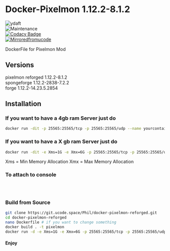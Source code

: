 # Docker-Pixelmon 1.12.2-8.1.2
![ydaft](https://forthebadge.com/images/badges/you-didnt-ask-for-this.svg)
<br>
![Maintenance](https://img.shields.io/badge/Maintained%3F-yes-green.svg) 
<br>
[![Codacy Badge](https://api.codacy.com/project/badge/Grade/2d4b9c99d204400fa5ee652734d25974)](https://www.codacy.com/manual/ucodespace/docker-pixelmon?utm_source=github.com&amp;utm_medium=referral&amp;utm_content=ucodespace/docker-pixelmon&amp;utm_campaign=Badge_Grade)
<br>
[![Mirroredfromucode](https://img.shields.io/badge/Mirrored-from%20ucodespace--git-blue)](https://git.ucode.space)

DockerFile for Pixelmon Mod
## Versions
pixelmon reforged 1.12.2-8.1.2<br/>
spongeforge 1.12.2-2838-7.2.2<br/>
forge 1.12.2-14.23.5.2854<br/>

## Installation

### If you want to have a 4gb ram Server just do
```bash
docker run -dit -p 25565:25565/tcp -p 25565:25565/udp --name yourcontainername ucode1337/pixelmon_reforged
```

### If you want to have a X gb ram Server just do
```bash
docker run -dit -e Xms=1G -e Xmx=6G -p 25565:25565/tcp -p 25565:25565/udp --name yourcontainername ucode1337/pixelmon_reforged
```
Xms = Min Memory Allocation
Xmx = Max Memory Allocation

### To attach to console
```docker attach yourcontainername
```
```Run your commands
```
```To exit: CTRL+P CTRL+Q
```

### Build from Source
```bash
git clone https://git.ucode.space/Phil/docker-pixelmon-reforged.git
cd docker-pixelmon-reforged
nano Dockerfile # if you want to change something
docker build . -t pixelmon
docker run -d -e Xms=1G -e Xmx=6G -p 25565:25565/tcp -p 25565:25565/udp pixelmon
```
#### Enjoy
